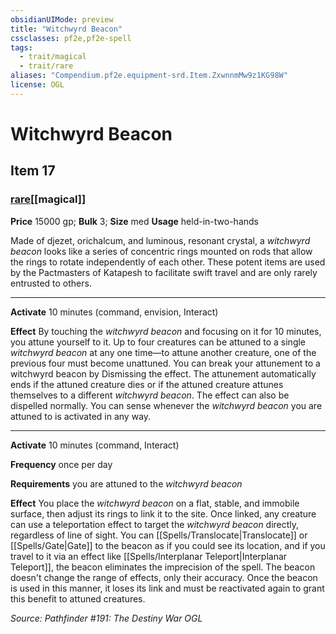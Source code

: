 ```yaml
---
obsidianUIMode: preview
title: "Witchwyrd Beacon"
cssclasses: pf2e,pf2e-spell
tags:
  - trait/magical
  - trait/rare
aliases: "Compendium.pf2e.equipment-srd.Item.ZxwnnmMw9z1KG98W"
license: OGL
---
```

# Witchwyrd Beacon
## Item 17
### [rare](rare "Rare Rarity Trait")[[magical]]


**Price** 15000 gp; 
**Bulk** 3; **Size** med
**Usage** held-in-two-hands

Made of djezet, orichalcum, and luminous, resonant crystal, a _witchwyrd beacon_ looks like a series of concentric rings mounted on rods that allow the rings to rotate independently of each other. These potent items are used by the Pactmasters of Katapesh to facilitate swift travel and are only rarely entrusted to others.

* * *

**Activate** 10 minutes (command, envision, Interact)

**Effect** By touching the _witchwyrd beacon_ and focusing on it for 10 minutes, you attune yourself to it. Up to four creatures can be attuned to a single _witchwyrd beacon_ at any one time—to attune another creature, one of the previous four must become unattuned. You can break your attunement to a witchwyrd beacon by Dismissing the effect. The attunement automatically ends if the attuned creature dies or if the attuned creature attunes themselves to a different _witchwyrd beacon_. The effect can also be dispelled normally. You can sense whenever the _witchwyrd beacon_ you are attuned to is activated in any way.

* * *

**Activate** 10 minutes (command, Interact)

**Frequency** once per day

**Requirements** you are attuned to the _witchwyrd beacon_

**Effect** You place the _witchwyrd beacon_ on a flat, stable, and immobile surface, then adjust its rings to link it to the site. Once linked, any creature can use a teleportation effect to target the _witchwyrd beacon_ directly, regardless of line of sight. You can [[Spells/Translocate|Translocate]] or [[Spells/Gate|Gate]] to the beacon as if you could see its location, and if you travel to it via an effect like [[Spells/Interplanar Teleport|Interplanar Teleport]], the beacon eliminates the imprecision of the spell. The beacon doesn't change the range of effects, only their accuracy. Once the beacon is used in this manner, it loses its link and must be reactivated again to grant this benefit to attuned creatures.

*Source: Pathfinder #191: The Destiny War*
*OGL*